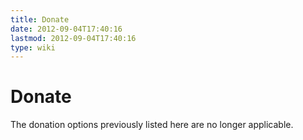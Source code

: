 ```yaml
---
title: Donate
date: 2012-09-04T17:40:16
lastmod: 2012-09-04T17:40:16
type: wiki
---
```

Donate
======

The donation options previously listed here are no longer applicable.
